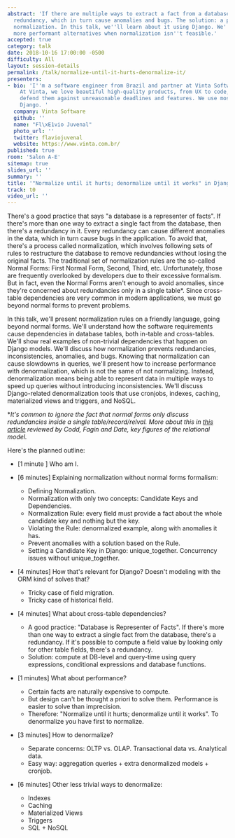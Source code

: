```yaml
---
abstract: 'If there are multiple ways to extract a fact from a database, there''s
  redundancy, which in turn cause anomalies and bugs. The solution: a process called
  normalization. In this talk, we''ll learn about it using Django. We''ll also discuss
  more performant alternatives when normalization isn''t feasible.'
accepted: true
category: talk
date: 2018-10-16 17:00:00 -0500
difficulty: All
layout: session-details
permalink: /talk/normalize-until-it-hurts-denormalize-it/
presenters:
- bio: 'I''m a software engineer from Brazil and partner at Vinta Software (www.vinta.com.br).
    At Vinta, we love beautiful high-quality products, from UX to code, and we will
    defend them against unreasonable deadlines and features. We use mostly React and
    Django. '
  company: Vinta Software
  github: ''
  name: "Fl\xE1vio Juvenal"
  photo_url: ''
  twitter: flaviojuvenal
  website: https://www.vinta.com.br/
published: true
room: 'Salon A-E'
sitemap: true
slides_url: ''
summary: ''
title: '"Normalize until it hurts; denormalize until it works" in Django'
track: t0
video_url: ''
---
```


There's a good practice that says "a database is a representer of facts". If there's more than one way to extract a single fact from the database, then there's a redundancy in it. Every redundancy can cause different anomalies in the data, which in turn cause bugs in the application. To avoid that, there's a process called normalization, which involves following sets of rules to restructure the database to remove redundancies without losing the original facts. The traditional set of normalization rules are the so-called Normal Forms: First Normal Form, Second, Third, etc. Unfortunately, those are frequently overlooked by developers due to their excessive formalism. But in fact, even the Normal Forms aren't enough to avoid anomalies, since they're concerned about redundancies only in a single table*. Since cross-table dependencies are very common in modern applications, we must go beyond normal forms to prevent problems.

In this talk, we'll present normalization rules on a friendly language, going beyond normal forms. We'll understand how the software requirements cause dependencies in database tables, both in-table and cross-tables. We'll show real examples of non-trivial dependencies that happen on Django models. We'll discuss how normalization prevents redundancies, inconsistencies, anomalies, and bugs. Knowing that normalization can cause slowdowns in queries, we'll present how to increase performance with denormalization, which is not the same of not normalizing. Instead, denormalization means being able to represent data in multiple ways to speed up queries without introducing inconsistencies. We'll discuss Django-related denormalization tools that use cronjobs, indexes, caching, materialized views and triggers, and NoSQL.

*_It's common to ignore the fact that normal forms only discuss redundancies inside a single table/record/relval. More about this in [this article](http://www.bkent.net/Doc/simple5.htm#label6) reviewed by Codd, Fagin and Date, key figures of the relational model._

Here's the planned outline:

- [1 minute ] Who am I.

- [6 minutes] Explaining normalization without normal forms formalism:
  * Defining Normalization.
  * Normalization with only two concepts: Candidate Keys and Dependencies.
  * Normalization Rule: every field must provide a fact about the whole candidate key and nothing but the key.
  * Violating the Rule: denormalized example, along with anomalies it has.
  * Prevent anomalies with a solution based on the Rule.
  * Setting a Candidate Key in Django: unique_together. Concurrency issues without unique_together.

- [4 minutes] How that's relevant for Django? Doesn't modeling with the ORM kind of solves that?
  * Tricky case of field migration.
  * Tricky case of historical field.

- [4 minutes] What about cross-table dependencies?
  * A good practice: "Database is Representer of Facts". If there's more than one way to extract a single fact from the database, there's a redundancy. If it's possible to compute a field value by looking only for other table fields, there's a redundancy.
  * Solution: compute at DB-level and query-time using query expressions, conditional expressions and database functions.

- [1 minutes] What about performance?
  * Certain facts are naturally expensive to compute.
  * But design can't be thought a priori to solve them. Performance is easier to solve than imprecision.
  * Therefore: "Normalize until it hurts; denormalize until it works". To denormalize you have first to normalize.

- [3 minutes] How to denormalize?
  * Separate concerns: OLTP vs. OLAP. Transactional data vs. Analytical data.
  * Easy way: aggregation queries + extra denormalized models + cronjob.

- [6 minutes] Other less trivial ways to denormalize:
  * Indexes
  * Caching
  * Materialized Views
  * Triggers
  * SQL + NoSQL
